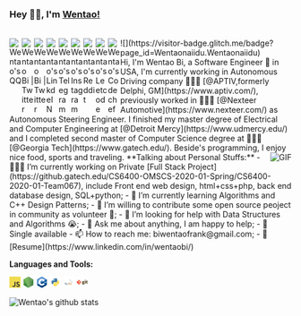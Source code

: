 ### Hey 👋🏽, I'm [Wentao!](https://wentaobi.github.io/) 
<br/>
<a href="https://user.qzone.qq.com/649549603/main">
  <img align="left" alt="Wentao's QQ" width="22px" src="https://cdn.jsdelivr.net/npm/simple-icons@3.2.0/icons/tencentqq.svg" />
</a>
<a href="https://www.zhihu.com/people/bi-wen-tao-76">
  <img align="left" alt="Wentao Bi | Twitter" width="22px" src="https://cdn.jsdelivr.net/npm/simple-icons@3.2.0/icons/zhihu.svg" />
</a>
<a href="https://twitter.com/bi_wentao">
  <img align="left" alt="Wentao Bi | Twitter" width="22px" src="https://cdn.jsdelivr.net/npm/simple-icons@v3/icons/twitter.svg" />
</a>
<a href="https://www.linkedin.com/in/wentaobi/">
  <img align="left" alt="Wentao's LinkdeIN" width="22px" src="https://cdn.jsdelivr.net/npm/simple-icons@v3/icons/linkedin.svg" />
</a>
<a href="https://weibo.com/3160118240/profile?topnav=1&wvr=6&is_all=1">
  <img align="left" alt="Wentao's Telegram" width="22px" src="https://cdn.jsdelivr.net/npm/simple-icons@3.2.0/icons/sinaweibo.svg" />
</a>
<a href="https://www.instagram.com/wentaobi/">
  <img align="left" alt="Wentao's Instagram" width="22px" src="https://cdn.jsdelivr.net/npm/simple-icons@v3/icons/instagram.svg" />
</a>
<a href="https://www.reddit.com/user/MostAd1399/">
  <img align="left" alt="Wentao's Reddit" width="22px" src="https://cdn.jsdelivr.net/npm/simple-icons@v3/icons/reddit.svg" />
</a>
<a href="https://leetcode.com/biwentaofrank/">
  <img align="left" alt="Wentao's Leetcode" width="22px" src="https://cdn.jsdelivr.net/npm/simple-icons@v3/icons/leetcode.svg" />
</a>
<a href="https://www.youtube.com/channel/UC_lYOueyv1G_8pVK3yBKCfw?view_as=subscriber">
  <img align="left" alt="Wentao's Codechef" width="22px" src="https://cdn.jsdelivr.net/npm/simple-icons@3.2.0/icons/youtube.svg" />
</a>
![](https://visitor-badge.glitch.me/badge?page_id=Wentaonaiidu.Wentaonaiidu)
<br />
Hi, I'm Wentao Bi, a Software Engineer 🚀 in USA, I'm currently working in Autonomous Driving company  🙍🏽‍♂️ [@APTIV,formerly Delphi, GM](https://www.aptiv.com/), previously worked in 👨🏽‍💻 [@Nexteer Automotive](https://www.nexteer.com/) as Autonomous Steering Engineer. I finished my master degree of Electrical and Computer Engineering at [@Detroit Mercy](https://www.udmercy.edu/) and I completed second master of Computer Science degree at 👨🏽‍💼 [@Georgia Tech](https://www.gatech.edu/). Beside's programming, I enjoy nice food, sports and traveling.
  <img align="right" alt="GIF" src="https://media.giphy.com/media/836HiJc7pgzy8iNXCn/giphy.gif" />
**Talking about Personal Stuffs:**
- 👨🏽‍💻 I’m currently working on Private [Full Stack Project](https://github.gatech.edu/CS6400-OMSCS-2020-01-Spring/CS6400-2020-01-Team067), include Front end web design, html+css+php, back end database design, SQL+python;
- 🌱 I’m currently learning Algorithms and C++ Design Patterns; 
- 👯 I’m willing to contribute some open source peoject in community as volunteer 🤝;
- 🤔 I’m looking for help with Data Structures and Algorithms 😭;
- 💬 Ask me about anything, I am happy to help;
- 👨 Single available 
- 📫 How to reach me: biwentaofrank@gmail.com;
- 📝[Resume](https://www.linkedin.com/in/wentaobi/)

**Languages and Tools:**  

<code><img height="20" src="https://raw.githubusercontent.com/github/explore/80688e429a7d4ef2fca1e82350fe8e3517d3494d/topics/javascript/javascript.png"></code>
<code><img height="20" src="https://raw.githubusercontent.com/github/explore/80688e429a7d4ef2fca1e82350fe8e3517d3494d/topics/nodejs/nodejs.png"></code>
<code><img height="20" src="https://raw.githubusercontent.com/github/explore/80688e429a7d4ef2fca1e82350fe8e3517d3494d/topics/cpp/cpp.png"></code>
<code><img height="20" src="https://raw.githubusercontent.com/github/explore/80688e429a7d4ef2fca1e82350fe8e3517d3494d/topics/python/python.png"></code>
<code><img height="20" src="https://raw.githubusercontent.com/github/explore/80688e429a7d4ef2fca1e82350fe8e3517d3494d/topics/mysql/mysql.png"></code>
<code><img height="20" src="https://raw.githubusercontent.com/github/explore/80688e429a7d4ef2fca1e82350fe8e3517d3494d/topics/git/git.png"></code>



![Wentao's github stats](https://github-readme-stats.vercel.app/api?username=Wentaobi&show_icons=true&hide_border=true)


